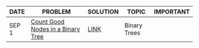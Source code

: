 |DATE|PROBLEM|SOLUTION|TOPIC|IMPORTANT|
|-----|-------|--------|-----|---------|
|SEP 1|[Count Good Nodes in a Binary Tree](https://leetcode.com/problems/count-good-nodes-in-binary-tree/)|[LINK](https://github.com/utkarsh006/LeetCode-Grind/blob/main/SEPT%20CHALLENGES/SEP%201_%20Count%20Good%20Nodes.cpp)|Binary Trees|
